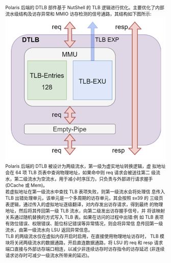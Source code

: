 Polaris 后端的 DTLB 部件基于 NutShell 的 TLB 逻辑进行优化。主要优化了内部流水级结构及访存异常和 MMIO 访存检测的信号通路，其结构如下图所示: <br />![image.png](https://github.com/CallWoa/OpenBPU2-doc/blob/master/image/TLB.png?raw=true)<br />Polaris 后端的 DTLB 被设计为两级流水，第一级为虚实地址转换逻辑，虚 拟地址会在 64 项 TLB 页表中查询物理地址，如果命中则 req 请求会被送往第二 级流水，第二级流水为空流水，用于减小时序压力，只负责与外部进行请求握手 (DCache 或 Mem)。 <br />若虚拟地址在第一级流水中查找 TLB 表项失败，则第一级流水会将处理信 息传入 TLB 出错处理单元，该单元是一个多周期的访存单元，其会按照 sv39 的 三级页表逻辑，通过传入的虚拟地址逐级翻译，对内存发出访存请求，得到最终 的物理地址，然后将其传回第一级 TLB 流水，向第二级发出访存握手信号，并 将该映射关系通过随机替换的方式写入 TLB 表。如果在访问的过程中出错:例 如 TLB 表项有效位错误、权限错误、脏位标记错误等异常情况，则会将异常信 息传回第一级流水，由第一级流水向 LSU 返回异常信息。<br />TLB 的两级流水仅在虚拟内存开启时启用，在直接使用物理地址访存时， TLB 模块将关闭两级流水的数据通路，开启直连数据通路，将 LSU 的 req 和 resp 请求端口直接与外部访存端口相连，以减少非连续访存时访存指令的访存延迟 (非连续请求访存时可减少一级流水所带来的延迟)。 
